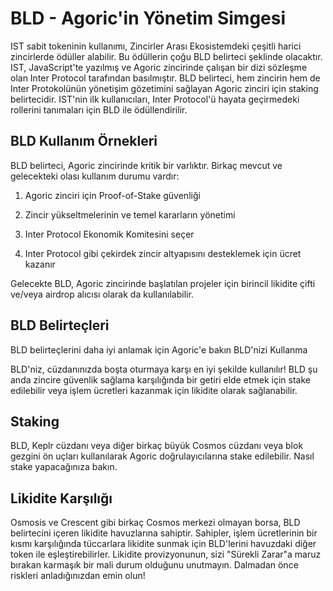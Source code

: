 # BLD - Agoric'in Yönetim Simgesi

IST sabit tokeninin kullanımı, Zincirler Arası Ekosistemdeki çeşitli harici zincirlerde ödüller alabilir. Bu ödüllerin çoğu BLD belirteci şeklinde olacaktır. IST, JavaScript'te yazılmış ve Agoric zincirinde çalışan bir dizi sözleşme olan Inter Protocol tarafından basılmıştır. BLD belirteci, hem zincirin hem de Inter Protokolünün yönetişim gözetimini sağlayan Agoric zinciri için staking belirtecidir. IST'nin ilk kullanıcıları, Inter Protocol'ü hayata geçirmedeki rollerini tanımaları için BLD ile ödüllendirilir.

## BLD Kullanım Örnekleri

BLD belirteci, Agoric zincirinde kritik bir varlıktır. Birkaç mevcut ve gelecekteki olası kullanım durumu vardır:

1. Agoric zinciri için Proof-of-Stake güvenliği

2. Zincir yükseltmelerinin ve temel kararların yönetimi

3. Inter Protocol Ekonomik Komitesini seçer

4. Inter Protocol gibi çekirdek zincir altyapısını desteklemek için ücret kazanır

Gelecekte BLD, Agoric zincirinde başlatılan projeler için birincil likidite çifti ve/veya airdrop alıcısı olarak da kullanılabilir.

## BLD Belirteçleri

BLD belirteçlerini daha iyi anlamak için Agoric'e bakın
BLD'nizi Kullanma

BLD'niz, cüzdanınızda boşta oturmaya karşı en iyi şekilde kullanılır! BLD şu anda zincire güvenlik sağlama karşılığında bir getiri elde etmek için stake edilebilir veya işlem ücretleri kazanmak için likidite olarak sağlanabilir.

## Staking

BLD, Keplr cüzdanı veya diğer birkaç büyük Cosmos cüzdanı veya blok gezgini ön uçları kullanılarak Agoric doğrulayıcılarına stake edilebilir. Nasıl stake yapacağınıza bakın.

## Likidite Karşılığı

Osmosis ve Crescent gibi birkaç Cosmos merkezi olmayan borsa, BLD belirtecini içeren likidite havuzlarına sahiptir. Sahipler, işlem ücretlerinin bir kısmı karşılığında tüccarlara likidite sunmak için BLD'lerini havuzdaki diğer token ile eşleştirebilirler. Likidite provizyonunun, sizi "Sürekli Zarar"a maruz bırakan karmaşık bir mali durum olduğunu unutmayın. Dalmadan önce riskleri anladığınızdan emin olun!